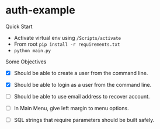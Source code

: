 # auth-example

Quick Start  
* Activate virtual env using `/Scripts/activate`
* From root `pip install -r requirements.txt`
* `python main.py`

Some Objectives 
- [X] Should be able to create a user from the command line.  
- [X] Should be able to login as a user from the command line.  
- [ ] Should be able to use email address to recover account.  
- [ ] In Main Menu, give left margin to menu options.
- [ ] SQL strings that require parameters should be built safely.

